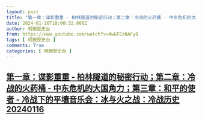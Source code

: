 ```yaml
---
layout: post
title: "第一章：谍影重重 - 柏林隧道的秘密行动；第二章：冷战的火药桶 - 中东危机的大国角力；第三章：和平的使者 - 冷战下的平壤音乐会：冰与火之战：冷战历史20240116"
date: 2024-01-16T18:00:32.000Z
author: 明鏡歷史台
from: https://www.youtube.com/watch?v=AwGFEzNAFyQ
tags: [ 明鏡歷史台 ]
comments: True
categories: [ 明鏡歷史台 ]
---
```

<!--1705428032000-->
[第一章：谍影重重 - 柏林隧道的秘密行动；第二章：冷战的火药桶 - 中东危机的大国角力；第三章：和平的使者 - 冷战下的平壤音乐会：冰与火之战：冷战历史20240116](https://www.youtube.com/watch?v=AwGFEzNAFyQ)
------

<div>

</div>
